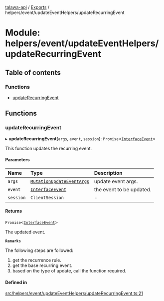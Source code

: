 [talawa-api](../README.md) / [Exports](../modules.md) / helpers/event/updateEventHelpers/updateRecurringEvent

# Module: helpers/event/updateEventHelpers/updateRecurringEvent

## Table of contents

### Functions

- [updateRecurringEvent](helpers_event_updateEventHelpers_updateRecurringEvent.md#updaterecurringevent)

## Functions

### updateRecurringEvent

▸ **updateRecurringEvent**(`args`, `event`, `session`): `Promise`\<[`InterfaceEvent`](../interfaces/models_Event.InterfaceEvent.md)\>

This function updates the recurring event.

#### Parameters

| Name | Type | Description |
| :------ | :------ | :------ |
| `args` | [`MutationUpdateEventArgs`](types_generatedGraphQLTypes.md#mutationupdateeventargs) | update event args. |
| `event` | [`InterfaceEvent`](../interfaces/models_Event.InterfaceEvent.md) | the event to be updated. |
| `session` | `ClientSession` | - |

#### Returns

`Promise`\<[`InterfaceEvent`](../interfaces/models_Event.InterfaceEvent.md)\>

The updated event.

**`Remarks`**

The following steps are followed:
1. get the recurrence rule.
2. get the base recurring event.
3. based on the type of update, call the function required.

#### Defined in

[src/helpers/event/updateEventHelpers/updateRecurringEvent.ts:21](https://github.com/PalisadoesFoundation/talawa-api/blob/53234da/src/helpers/event/updateEventHelpers/updateRecurringEvent.ts#L21)
